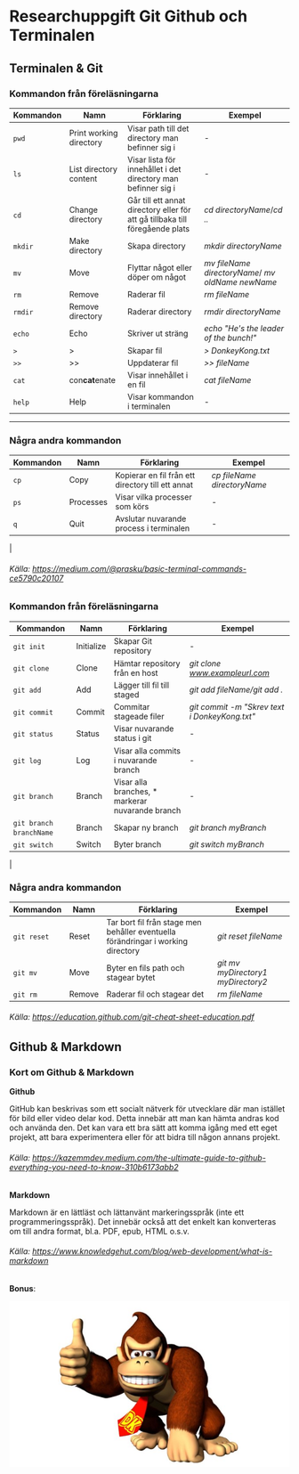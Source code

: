 # Researchuppgift Git Github och Terminalen

## Terminalen & Git

### Kommandon från föreläsningarna

| Kommandon | Namn | Förklaring | Exempel |
| --------- | ---- | ---------- | ------- |
| `pwd`     | Print working directory | Visar path till det directory man befinner sig i | - |
| `ls` | List directory content | Visar lista för innehållet i det directory man befinner sig i | - |
| `cd`  | Change directory | Går till ett annat directory eller för att gå tillbaka till föregående plats | *cd directoryName*/*cd ..* |
| `mkdir` | Make directory | Skapa directory | *mkdir directoryName*  |
| `mv` | Move | Flyttar något eller döper om något | *mv fileName directoryName*/ *mv oldName newName* |
| `rm` | Remove | Raderar fil | *rm fileName* |
| `rmdir`  | Remove directory | Raderar directory | *rmdir directoryName*  |
| `echo` | Echo | Skriver ut sträng | *echo "He's the leader of the bunch!"* |
| `>` | > | Skapar fil | *> DonkeyKong.txt* |
| `>>` | >> | Uppdaterar fil | *>> fileName*  |
| `cat` | con**cat**enate | Visar innehållet i en fil | *cat fileName* |
| `help` | Help | Visar kommandon i terminalen | - |
---

### Några andra kommandon

| Kommandon | Namn | Förklaring | Exempel |
| --------- | ---- | ---------- | ------- |
| `cp` | Copy | Kopierar en fil från ett directory till ett annat | *cp fileName directoryName*   |
| `ps`  | Processes | Visar vilka processer som körs | - |
| `q` | Quit | Avslutar nuvarande process i terminalen | - |
|

###### Källa: <https://medium.com/@prasku/basic-terminal-commands-ce5790c20107>

### Kommandon från föreläsningarna
| Kommandon | Namn | Förklaring | Exempel |
| --------- | ---- | ---------- | ------- |
| `git init` | Initialize | Skapar Git repository | - |
| `git clone` | Clone | Hämtar repository från en host | *git clone www.exampleurl.com* |
| `git add` | Add | Lägger till fil till staged | *git add fileName/git add .* |
| `git commit` | Commit | Commitar stageade filer | *git commit -m "Skrev text i DonkeyKong.txt"* |
| `git status` | Status | Visar nuvarande status i git | - |
| `git log` | Log | Visar alla commits i nuvarande branch  | - |
| `git branch` | Branch | Visar alla branches, * markerar nuvarande branch | - |
| `git branch branchName` | Branch | Skapar ny branch | *git branch myBranch* |
| `git switch` | Switch | Byter branch | *git switch myBranch*  |
|

### Några andra kommandon

| Kommandon | Namn | Förklaring | Exempel |
| --------- | ---- | ---------- | ------- |
| `git reset`  | Reset | Tar bort fil från stage men behåller eventuella förändringar i working directory | *git reset fileName* |
| `git mv` | Move | Byter en fils path och stagear bytet | *git mv myDirectory1 myDirectory2*  |
| `git rm` | Remove | Raderar fil och stagear det | *rm fileName*  |

###### Källa: <https://education.github.com/git-cheat-sheet-education.pdf>


## Github & Markdown

### Kort om Github & Markdown

**Github**

GitHub kan beskrivas som ett socialt nätverk för utvecklare där man istället för bild eller video delar kod. Detta innebär att man kan hämta andras kod och använda den. Det kan vara ett bra sätt att komma igång med ett eget projekt, att bara experimentera eller för att bidra till någon annans projekt. 

###### Källa: <https://kazemmdev.medium.com/the-ultimate-guide-to-github-everything-you-need-to-know-310b6173abb2>

**Markdown**

Markdown är en lättläst och lättanvänt markeringsspråk (inte ett programmeringsspråk). Det innebär också att det enkelt kan konverteras om till andra format, bl.a. PDF, epub, HTML o.s.v.

###### Källa: <https://www.knowledgehut.com/blog/web-development/what-is-markdown>

**Bonus**:

![DK!](<donkey kong.jpg>)